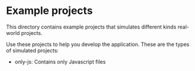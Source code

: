 # Example projects

This directory contains example projects that simulates different kinds real-world projects.

Use these projects to help you develop the application. These are the types of
simulated projects:

* only-js: Contains only Javascript files
